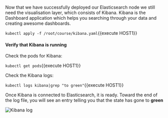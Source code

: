 Now that we have successfully deployed our Elasticsearch node we still need the visualisation layer, which consists of Kibana. Kibana is the Dashboard application which helps you searching through your data and creating awesome dashboards.

`kubectl apply -f /root/course/kibana.yaml`{{execute HOST1}}

#### Verify that Kibana is running 

Check the pods for Kibana:

`kubectl get pods`{{execute HOST1}}

Check the Kibana logs:  

`kubectl logs kibana|grep "to green"`{{execute HOST1}}

Once Kibana is connected to Elasticsearch, it is ready.  Toward the end of the log file, you  will see an entry telling you that the state has gone to **green**

![Kibana log](https://user-images.githubusercontent.com/25182304/43620199-883f336c-969f-11e8-9225-f84006e14fd9.png)
